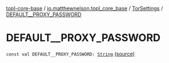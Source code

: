 [topl-core-base](../../index.md) / [io.matthewnelson.topl_core_base](../index.md) / [TorSettings](index.md) / [DEFAULT__PROXY_PASSWORD](./-d-e-f-a-u-l-t__-p-r-o-x-y_-p-a-s-s-w-o-r-d.md)

# DEFAULT__PROXY_PASSWORD

`const val DEFAULT__PROXY_PASSWORD: `[`String`](https://kotlinlang.org/api/latest/jvm/stdlib/kotlin/-string/index.html) [(source)](https://github.com/05nelsonm/TorOnionProxyLibrary-Android/blob/master/topl-core-base/src/main/java/io/matthewnelson/topl_core_base/TorSettings.kt#L120)